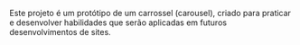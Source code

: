Este projeto é um protótipo de um carrossel (carousel), criado para praticar e desenvolver habilidades que serão aplicadas em futuros desenvolvimentos de sites.